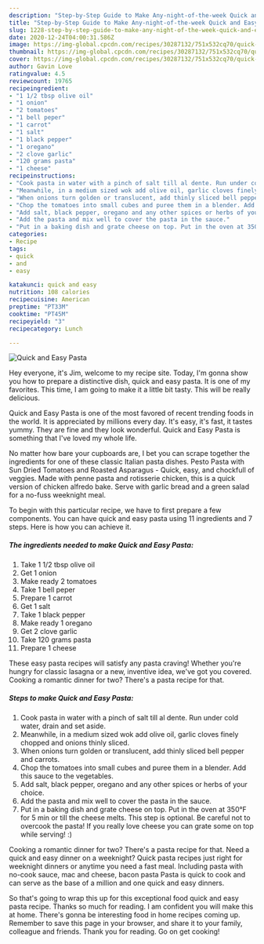 ```yaml
---
description: "Step-by-Step Guide to Make Any-night-of-the-week Quick and Easy Pasta"
title: "Step-by-Step Guide to Make Any-night-of-the-week Quick and Easy Pasta"
slug: 1228-step-by-step-guide-to-make-any-night-of-the-week-quick-and-easy-pasta
date: 2020-12-24T04:00:31.586Z
image: https://img-global.cpcdn.com/recipes/30287132/751x532cq70/quick-and-easy-pasta-recipe-main-photo.jpg
thumbnail: https://img-global.cpcdn.com/recipes/30287132/751x532cq70/quick-and-easy-pasta-recipe-main-photo.jpg
cover: https://img-global.cpcdn.com/recipes/30287132/751x532cq70/quick-and-easy-pasta-recipe-main-photo.jpg
author: Gavin Love
ratingvalue: 4.5
reviewcount: 19765
recipeingredient:
- "1 1/2 tbsp olive oil"
- "1 onion"
- "2 tomatoes"
- "1 bell peper"
- "1 carrot"
- "1 salt"
- "1 black pepper"
- "1 oregano"
- "2 clove garlic"
- "120 grams pasta"
- "1 cheese"
recipeinstructions:
- "Cook pasta in water with a pinch of salt till al dente. Run under cold water, drain and set aside."
- "Meanwhile, in a medium sized wok add olive oil, garlic cloves finely chopped and onions thinly sliced."
- "When onions turn golden or translucent, add thinly sliced bell pepper and carrots."
- "Chop the tomatoes into small cubes and puree them in a blender. Add this sauce to the vegetables."
- "Add salt, black pepper, oregano and any other spices or herbs of your choice."
- "Add the pasta and mix well to cover the pasta in the sauce."
- "Put in a baking dish and grate cheese on top. Put in the oven at 350°F for 5 min or till the cheese melts. This step is optional. Be careful not to overcook the pasta! If you really love cheese you can grate some on top while serving! :)"
categories:
- Recipe
tags:
- quick
- and
- easy

katakunci: quick and easy 
nutrition: 108 calories
recipecuisine: American
preptime: "PT33M"
cooktime: "PT45M"
recipeyield: "3"
recipecategory: Lunch

---
```



![Quick and Easy Pasta](https://img-global.cpcdn.com/recipes/30287132/751x532cq70/quick-and-easy-pasta-recipe-main-photo.jpg)

Hey everyone, it's Jim, welcome to my recipe site. Today, I'm gonna show you how to prepare a distinctive dish, quick and easy pasta. It is one of my favorites. This time, I am going to make it a little bit tasty. This will be really delicious.

Quick and Easy Pasta is one of the most favored of recent trending foods in the world. It is appreciated by millions every day. It's easy, it's fast, it tastes yummy. They are fine and they look wonderful. Quick and Easy Pasta is something that I've loved my whole life.

No matter how bare your cupboards are, I bet you can scrape together the ingredients for one of these classic Italian pasta dishes. Pesto Pasta with Sun Dried Tomatoes and Roasted Asparagus - Quick, easy, and chockfull of veggies. Made with penne pasta and rotisserie chicken, this is a quick version of chicken alfredo bake. Serve with garlic bread and a green salad for a no-fuss weeknight meal.


To begin with this particular recipe, we have to first prepare a few components. You can have quick and easy pasta using 11 ingredients and 7 steps. Here is how you can achieve it.

<!--inarticleads1-->

##### The ingredients needed to make Quick and Easy Pasta:

1. Take 1 1/2 tbsp olive oil
1. Get 1 onion
1. Make ready 2 tomatoes
1. Take 1 bell peper
1. Prepare 1 carrot
1. Get 1 salt
1. Take 1 black pepper
1. Make ready 1 oregano
1. Get 2 clove garlic
1. Take 120 grams pasta
1. Prepare 1 cheese


These easy pasta recipes will satisfy any pasta craving! Whether you&#39;re hungry for classic lasagna or a new, inventive idea, we&#39;ve got you covered. Cooking a romantic dinner for two? There&#39;s a pasta recipe for that. 

<!--inarticleads2-->

##### Steps to make Quick and Easy Pasta:

1. Cook pasta in water with a pinch of salt till al dente. Run under cold water, drain and set aside.
1. Meanwhile, in a medium sized wok add olive oil, garlic cloves finely chopped and onions thinly sliced.
1. When onions turn golden or translucent, add thinly sliced bell pepper and carrots.
1. Chop the tomatoes into small cubes and puree them in a blender. Add this sauce to the vegetables.
1. Add salt, black pepper, oregano and any other spices or herbs of your choice.
1. Add the pasta and mix well to cover the pasta in the sauce.
1. Put in a baking dish and grate cheese on top. Put in the oven at 350°F for 5 min or till the cheese melts. This step is optional. Be careful not to overcook the pasta! If you really love cheese you can grate some on top while serving! :)


Cooking a romantic dinner for two? There&#39;s a pasta recipe for that. Need a quick and easy dinner on a weeknight? Quick pasta recipes just right for weeknight dinners or anytime you need a fast meal. Including pasta with no-cook sauce, mac and cheese, bacon pasta Pasta is quick to cook and can serve as the base of a million and one quick and easy dinners. 

So that's going to wrap this up for this exceptional food quick and easy pasta recipe. Thanks so much for reading. I am confident you will make this at home. There's gonna be interesting food in home recipes coming up. Remember to save this page in your browser, and share it to your family, colleague and friends. Thank you for reading. Go on get cooking!
